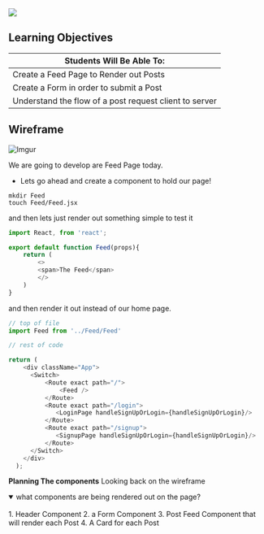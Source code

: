 <img src="https://i.imgur.com/fx2orT2.png">

## Learning Objectives

| Students Will Be Able To: |
| --- |
|Create a Feed Page to Render out Posts |
| Create a Form in order to submit a Post |
| Understand the flow of a post request client to server |


## Wireframe 


![Imgur](https://i.imgur.com/3hY0xP0.png)


We are going to develop are Feed Page today.  

- Lets go ahead and create a component to hold our page!

```
mkdir Feed
touch Feed/Feed.jsx
```

and then lets just render out something simple to test it

```js
import React, from 'react';

export default function Feed(props){  
    return (
        <>
        <span>The Feed</span>
        </>
    )
}
```


and then render it out instead of our home page.

```js
// top of file
import Feed from '../Feed/Feed'

// rest of code

return (
    <div className="App">
      <Switch>
          <Route exact path="/">
              <Feed />
          </Route>
          <Route exact path="/login">
             <LoginPage handleSignUpOrLogin={handleSignUpOrLogin}/>
          </Route>
          <Route exact path="/signup">
             <SignupPage handleSignUpOrLogin={handleSignUpOrLogin}/>
          </Route>
      </Switch>
    </div>
  );
```

**Planning The components**
Looking back on the wireframe 

<details open>
<summary>what components are being rendered out on the page?</summary>
<br>
1. Header Component
2. a Form Component
3. Post Feed Component that will render each Post 
4. A Card for each Post
</details>
